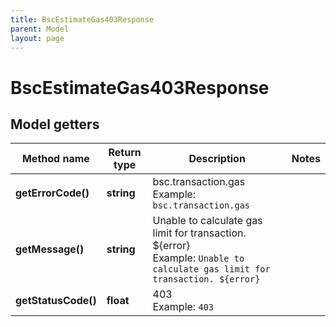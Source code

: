 ```yaml
---
title: BscEstimateGas403Response
parent: Model
layout: page
---
```


# BscEstimateGas403Response

## Model getters

Method name | Return type | Description | Notes
------------ | ------------- | ------------- | -------------
**getErrorCode()** | **string** | bsc.transaction.gas <br>Example: `bsc.transaction.gas` |
**getMessage()** | **string** | Unable to calculate gas limit for transaction. ${error} <br>Example: `Unable to calculate gas limit for transaction. ${error}` |
**getStatusCode()** | **float** | 403 <br>Example: `403` |

